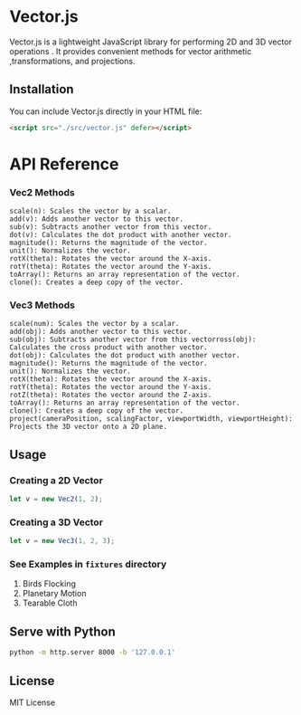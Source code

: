 # Vector.js
Vector.js is a lightweight JavaScript library for performing 2D and 3D vector operations . It provides convenient methods for vector arithmetic ,transformations, and projections.

## Installation
You can include Vector.js directly in your HTML file:

```html
<script src="./src/vector.js" defer></script>
```
API Reference
============
### Vec2 Methods
    scale(n): Scales the vector by a scalar.
    add(v): Adds another vector to this vector.
    sub(v): Subtracts another vector from this vector.
    dot(v): Calculates the dot product with another vector.
    magnitude(): Returns the magnitude of the vector.
    unit(): Normalizes the vector.
    rotX(theta): Rotates the vector around the X-axis.
    rotY(theta): Rotates the vector around the Y-axis.
    toArray(): Returns an array representation of the vector.
    clone(): Creates a deep copy of the vector.

### Vec3 Methods
    scale(num): Scales the vector by a scalar.
    add(obj): Adds another vector to this vector.
    sub(obj): Subtracts another vector from this vectorross(obj): Calculates the cross product with another vector.
    dot(obj): Calculates the dot product with another vector.
    magnitude(): Returns the magnitude of the vector.
    unit(): Normalizes the vector.
    rotX(theta): Rotates the vector around the X-axis.
    rotY(theta): Rotates the vector around the Y-axis.
    rotZ(theta): Rotates the vector around the Z-axis.
    toArray(): Returns an array representation of the vector.
    clone(): Creates a deep copy of the vector.
    project(cameraPosition, scalingFactor, viewportWidth, viewportHeight): Projects the 3D vector onto a 2D plane.

## Usage

### Creating a 2D Vector
```javascript
let v = new Vec2(1, 2);
```

### Creating a 3D Vector
```javascript
let v = new Vec3(1, 2, 3);
```

### See Examples in `fixtures` directory
1. Birds Flocking
2. Planetary Motion
3. Tearable Cloth


## Serve with Python
```bash
python -m http.server 8000 -b '127.0.0.1'
```

## License
MIT License
